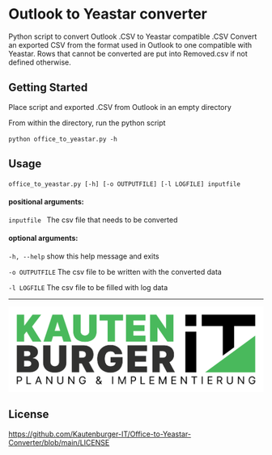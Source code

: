 Outlook to Yeastar converter
==============================

Python script to convert Outlook .CSV to Yeastar compatible .CSV
Convert an exported CSV from the format used in Outlook to one compatible with Yeastar. Rows that cannot be converted
are put into Removed.csv if not defined otherwise.

Getting Started
------------
Place script and exported .CSV from Outlook in an empty directory

From within the directory, run the python script 

`python office_to_yeastar.py -h`
##  Usage 
`office_to_yeastar.py [-h] [-o OUTPUTFILE] [-l LOGFILE] inputfile`

#### positional arguments:
`inputfile `     The csv file that needs to be converted

#### optional arguments:
`-h, --help`     show this help message and exits

`-o OUTPUTFILE`  The csv file to be written with the converted data

`-l LOGFILE`     The csv file to be filled with log data

------------
![Logo](https://github.com/Kautenburger-IT/Kautenburger-IT/raw/main/Logo_Kautenburger-IT.png)
##  License 
https://github.com/Kautenburger-IT/Office-to-Yeastar-Converter/blob/main/LICENSE
